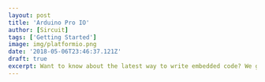 ```yaml
---
layout: post
title: 'Arduino Pro IO'
author: [Sircuit]
tags: ['Getting Started']
image: img/platformio.png
date: '2018-05-06T23:46:37.121Z'
draft: true
excerpt: Want to know about the latest way to write embedded code? We got just the IDE for you!
---
```

